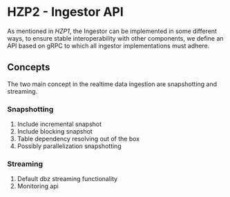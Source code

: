 # HZP2 - Ingestor API

As mentioned in _HZP1_, the Ingestor can be implemented in some different ways,
to ensure stable interoperability with other components, we define an API based on gRPC
to which all ingestor implementations must adhere.

## Concepts

The two main concept in the realtime data ingestion are snapshotting and streaming.

### Snapshotting

1. Include incremental snapshot
2. Include blocking snapshot
3. Table dependency resolving out of the box
4. Possibly parallelization snapshotting

### Streaming

1. Default dbz streaming functionality
2. Monitoring api

